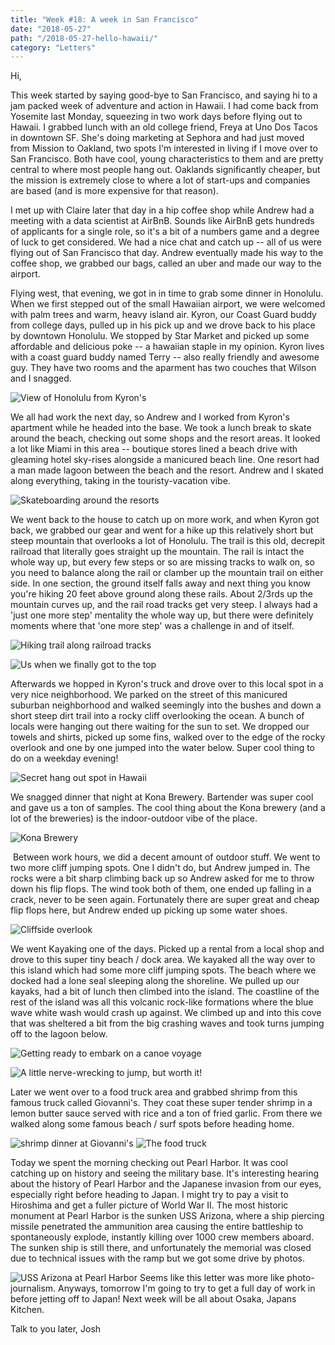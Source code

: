 ```yaml
---
title: "Week #18: A week in San Francisco"
date: "2018-05-27"
path: "/2018-05-27-hello-hawaii/"
category: "Letters"
---
```


Hi,

This week started by saying good-bye to San Francisco, and saying hi to a jam packed week of adventure and action in Hawaii. I had come back from Yosemite last Monday, squeezing in two work days before flying out to Hawaii. I grabbed lunch with an old college friend, Freya at Uno Dos Tacos in downtown SF. She's doing marketing at Sephora and had just moved from Mission to Oakland, two spots I'm interested in living if I move over to San Francisco. Both have cool, young characteristics to them and are pretty central to where most people hang out. Oaklands significantly cheaper, but the mission is extremely close to where a lot of start-ups and companies are based (and is more expensive for that reason). 

I met up with Claire later that day in a hip coffee shop while Andrew had a meeting with a data scientist at AirBnB. Sounds like AirBnB gets hundreds of applicants for a single role, so it's a bit of a numbers game and a degree of luck to get considered. We had a nice chat and catch up -- all of us were flying out of San Francisco that day. Andrew eventually made his way to the coffee shop, we grabbed our bags, called an uber and made our way to the airport.

Flying west, that evening, we got in in time to grab some dinner in Honolulu. When we first stepped out of the small Hawaiian airport, we were welcomed with palm trees and warm, heavy island air. Kyron, our Coast Guard buddy from college days, pulled up in his pick up and we drove back to his place by downtown Honolulu. We stopped by Star Market and picked up some affordable and delicious poke -- a hawaiian staple in my opinion. Kyron lives with a coast guard buddy named Terry -- also really friendly and awesome guy. They have two rooms and the aparment has two couches that Wilson and I snagged.

![View of Honolulu from Kyron's](kyrons.jpg)


We all had work the next day, so Andrew and I worked from Kyron's apartment while he headed into the base. We took a lunch break to skate around the beach, checking out some shops and the resort areas. It looked a lot like Miami in this area -- boutique stores lined a beach drive with gleaming hotel sky-rises alongside a manicured beach line. One resort had a man made lagoon between the beach and the resort. Andrew and I skated along everything, taking in the touristy-vacation vibe.

![Skateboarding around the resorts](skateboard.jpg)

We went back to the house to catch up on more work, and when Kyron got back, we grabbed our gear and went for a hike up this relatively short but steep mountain that overlooks a lot of Honolulu. The trail is this old, decrepit railroad that literally goes straight up the mountain. The rail is intact the whole way up, but every few steps or so are missing tracks to walk on, so you need to balance along the rail or clamber up the mountain trail on either side. In one section, the ground itself falls away and next thing you know you're hiking 20 feet above ground along these rails. About 2/3rds up the mountain curves up, and the rail road tracks get very steep. I always had a 'just one more step' mentality the whole way up, but there were definitely moments where that 'one more step' was a challenge in and of itself.

![Hiking trail along railroad tracks](railroad.jpg)

![Us when we finally got to the top](summit.jpg)

Afterwards we hopped in Kyron's truck and drove over to this local spot in a very nice neighborhood. We parked on the street of this manicured suburban neighborhood and walked seemingly into the bushes and down a short steep dirt trail into a rocky cliff overlooking the ocean. A bunch of locals were hanging out there waiting for the sun to set. We dropped our towels and shirts, picked up some fins, walked over to the edge of the rocky overlook and one by one jumped into the water below. Super cool thing to do on a weekday evening!

![Secret hang out spot in Hawaii](cove.JPG)


We snagged dinner that night at Kona Brewery. Bartender was super cool and gave us a ton of samples. The cool thing about the Kona brewery (and a lot of the breweries) is the indoor-outdoor vibe of the place. 


![Kona Brewery](kona.jpg)

​
Between work hours, we did a decent amount of outdoor stuff. We went to two more cliff jumping spots. One I didn't do, but Andrew jumped in. The rocks were a bit sharp climbing back up so Andrew asked for me to throw down his flip flops. The wind took both of them, one ended up falling in a crack, never to be seen again. Fortunately there are super great and cheap flip flops here, but Andrew ended up picking up some water shoes.
​

![Cliffside overlook](overlook.JPG)

We went Kayaking one of the days. Picked up a rental from a local shop and drove to this super tiny beach / dock area. We kayaked all the way over to this island which had some more cliff jumping spots. The beach where we docked had a lone seal sleeping along the shoreline. We pulled up our kayaks, had a bit of lunch then climbed into the island. The coastline of the rest of the island was all this volcanic rock-like formations where the blue wave white wash would crash up against. We climbed up and into this cove that was sheltered a bit from the big crashing waves and took turns jumping off to the lagoon below. 

![Getting ready to embark on a canoe voyage](canoes.JPG)

![A little nerve-wrecking to jump, but worth it!](cave-jumping.JPG)

Later we went over to a food truck area and grabbed shrimp from this famous truck called Giovanni's. They coat these super tender shrimp in a lemon butter sauce served with rice and a ton of fried garlic. From there we walked along some famous beach / surf spots before heading home.

![shrimp dinner at Giovanni's](shrimp.JPG)
![The food truck](giovannis.jpg)

Today we spent the morning checking out Pearl Harbor. It was cool catching up on history and seeing the military base. It's interesting hearing about the history of Pearl Harbor and the Japanese invasion from our eyes, especially right before heading to Japan. I might try to pay a visit to Hiroshima and get a fuller picture of World War II. The most historic monument at Pearl Harbor is the sunken USS Arizona, where a ship piercing missile penetrated the ammunition area causing the entire battleship to spontaneously explode, instantly killing over 1000 crew members aboard. The sunken ship is still there, and unfortunately the memorial was closed due to technical issues with the ramp but we got some drive by photos.

![USS Arizona at Pearl Harbor](pearl-harbor.JPG)
Seems like this letter was more like photo-journalism. Anyways, tomorrow I'm going to try to get a full day of work in before jetting off to Japan! Next week will be all about Osaka, Japans Kitchen.

Talk to you later,
Josh

